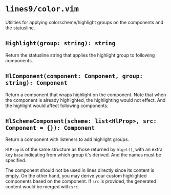 # `lines9/color.vim`

Utilities for applying colorscheme/highlight groups on the components and the statusline.

## `Highlight(group: string): string`

Return the statusline string that applies the highlight group to following components.

## `HlComponent(component: Component, group: string): Component`

Return a component that wraps highlight on the component.
Note that when the component is already highlighted, the highlighting would not effect.
And the highlight would affect following components.

## `HlSchemeComponent(scheme: list<HlProp>, src: Component = {}): Component`

Return a component with listeners to add highlight groups.

`HlProp` is of the same structure as those returned by `hlget()`,
with an extra key `base` indicating from which group it's derived.
And the names must be specified.

The component should not be used in lines directly since its content is empty.
On the other hand, you may derive your custom highlighted components based on the component.
If `src` is provided, the generated content would be merged with `src`.

